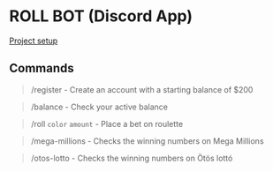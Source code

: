 # ROLL BOT (Discord App)

[Project setup](https://discord.com/developers/docs/quick-start/getting-started)

## Commands

> /register -  Create an account with a starting balance of $200

> /balance - Check your active balance

> /roll `color` `amount` - Place a bet on roulette

> /mega-millions - Checks the winning numbers on Mega Millions

> /otos-lotto - Checks the winning numbers on Ötös lottó